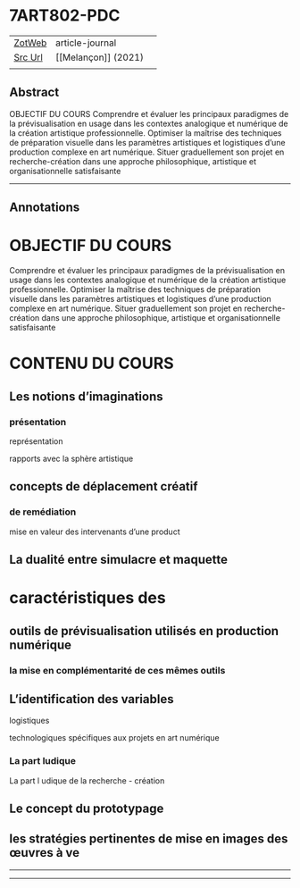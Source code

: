 
# 7ART802-PDC



|       |       |       |
|  ---  |  ---  |  ---  |
|   [ZotWeb](http://zotero.org/users/180474/items/843UPE9A)    | article-journal      |       |
|   [Src Url](undefined)    |  [[Melançon]] (2021)     |       |
|       |       |       |


## Abstract

OBJECTIF DU COURS
Comprendre et évaluer les principaux paradigmes de la prévisualisation en usage dans les contextes analogique et numérique de la création artistique professionnelle. Optimiser la maîtrise des techniques de préparation visuelle dans les paramètres artistiques et logistiques d’une production complexe en art numérique. Situer graduellement son projet en recherche-création dans une approche philosophique, artistique et organisationnelle satisfaisante

----

## Annotations

OBJECTIF DU COURS
=================

Comprendre et évaluer les principaux paradigmes de la prévisualisation en usage dans les contextes analogique et numérique de la création artistique professionnelle. Optimiser la maîtrise des techniques de préparation visuelle dans les paramètres artistiques et logistiques d’une production complexe en art numérique. Situer graduellement son projet en recherche-création dans une approche philosophique, artistique et organisationnelle satisfaisante



CONTENU DU COURS
================



Les notions d’imaginations
--------------------------



### présentation



représentation



rapports avec la sphère artistique



concepts de déplacement créatif
-------------------------------



### de remédiation



mise en valeur des intervenants d’une product



La dualité entre simulacre et maquette
--------------------------------------



caractéristiques des
====================



outils de prévisualisation utilisés en production numérique
-----------------------------------------------------------



### la mise en complémentarité de ces mêmes outils



L’identification des variables
------------------------------



logistiques



technologiques spécifiques aux projets en art numérique



### La part ludique



La part l udique de la recherche - création



Le concept du prototypage
-------------------------



les stratégies pertinentes de mise en images des œuvres à ve
------------------------------------------------------------






----

----

